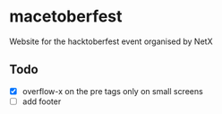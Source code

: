# macetoberfest
Website for the hacktoberfest event organised by NetX


## Todo
- [x] overflow-x on the pre tags only on small screens
- [ ] add footer